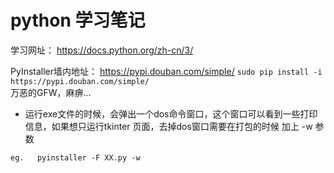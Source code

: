 # python 学习笔记

学习网址： https://docs.python.org/zh-cn/3/

PyInstaller墙内地址： https://pypi.douban.com/simple/
`sudo pip install -i https://pypi.douban.com/simple/`  
万恶的GFW，麻痹...

- 运行exe文件的时候，会弹出一个dos命令窗口，这个窗口可以看到一些打印信息，如果想只运行tkinter 页面，去掉dos窗口需要在打包的时候 加上 -w 参数

`eg.   pyinstaller -F XX.py -w`


